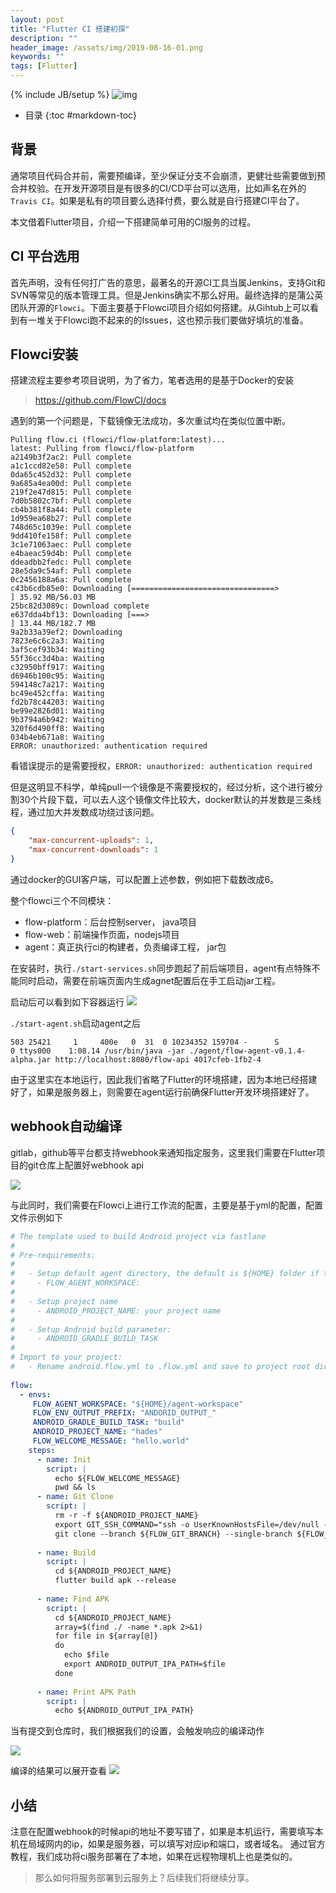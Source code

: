 ```yaml
---
layout: post
title: "Flutter CI 搭建初探"
description: ""
header_image: /assets/img/2019-08-16-01.png
keywords: ""
tags: [Flutter]
---
```

{% include JB/setup %}
![img](/assets/img/2019-08-16-01.png)

* 目录
{:toc #markdown-toc}

## 背景
通常项目代码合并前，需要预编译，至少保证分支不会崩溃，更健壮些需要做到预合并校验。在开发开源项目是有很多的CI/CD平台可以选用，比如声名在外的`Travis CI`。如果是私有的项目要么选择付费，要么就是自行搭建CI平台了。

本文借着Flutter项目，介绍一下搭建简单可用的CI服务的过程。


## CI 平台选用
首先声明，没有任何打广告的意思，最著名的开源CI工具当属Jenkins，支持Git和SVN等常见的版本管理工具。但是Jenkins确实不那么好用。最终选择的是蒲公英团队开源的`Flowci`。下面主要基于Flowci项目介绍如何搭建。从Gihtub上可以看到有一堆关于Flowci跑不起来的的Issues，这也预示我们要做好填坑的准备。


## Flowci安装

搭建流程主要参考项目说明，为了省力，笔者选用的是基于Docker的安装

> https://github.com/FlowCI/docs

遇到的第一个问题是，下载镜像无法成功，多次重试均在类似位置中断。
```
Pulling flow.ci (flowci/flow-platform:latest)...
latest: Pulling from flowci/flow-platform
a2149b3f2ac2: Pull complete
a1c1ccd82e58: Pull complete
0da65c452d32: Pull complete
9a685a4ea00d: Pull complete
219f2e47d815: Pull complete
7d0b5802c7bf: Pull complete
cb4b381f8a44: Pull complete
1d959ea68b27: Pull complete
748d65c1039e: Pull complete
9dd410fe158f: Pull complete
3c1e71063aec: Pull complete
e4baeac59d4b: Pull complete
ddeadbb2fedc: Pull complete
28e5da9c54af: Pull complete
0c2456188a6a: Pull complete
c43b6cdb85e0: Downloading [================================>                  ] 35.92 MB/56.03 MB
25bc82d3089c: Download complete
e637dda4bf13: Downloading [===>                                               ] 13.44 MB/182.7 MB
9a2b33a39ef2: Downloading
7823e6c6c2a3: Waiting
3af5cef93b34: Waiting
55f36cc3d4ba: Waiting
c32950bff917: Waiting
d6946b100c95: Waiting
594148c7a217: Waiting
bc49e452cffa: Waiting
fd2b78c44203: Waiting
be99e2826d01: Waiting
9b3794a6b942: Waiting
320f6d490ff8: Waiting
034b4eb671a8: Waiting
ERROR: unauthorized: authentication required
```

看错误提示的是需要授权，`ERROR: unauthorized: authentication required`

但是这明显不科学，单纯pull一个镜像是不需要授权的，经过分析，这个进行被分割30个片段下载，可以去人这个镜像文件比较大，docker默认的并发数是三条线程，通过加大并发数成功绕过该问题。

```json
{
    "max-concurrent-uploads": 1,
    "max-concurrent-downloads": 1
}
```

通过docker的GUI客户端，可以配置上述参数，例如把下载数改成6。

整个flowci三个不同模块：
* flow-platform：后台控制server， java项目
* flow-web：前端操作页面，nodejs项目
* agent：真正执行ci的构建者，负责编译工程， jar包

在安装时，执行`./start-services.sh`同步跑起了前后端项目，agent有点特殊不能同时启动，需要在前端页面内生成agnet配置后在手工启动jar工程。

启动后可以看到如下容器运行
![](/assets/images/flowci-images.png)

`./start-agent.sh`启动agent之后
```
503 25421     1     400e   0  31  0 10234352 159704 -      S                   0 ttys000    1:08.14 /usr/bin/java -jar ./agent/flow-agent-v0.1.4-alpha.jar http://localhost:8080/flow-api 4017cfeb-1fb2-4

```

由于这里实在本地运行，因此我们省略了Flutter的环境搭建，因为本地已经搭建好了，如果是服务器上，则需要在agent运行前确保Flutter开发环境搭建好了。

## webhook自动编译
gitlab，github等平台都支持webhook来通知指定服务，这里我们需要在Flutter项目的git仓库上配置好webhook api

![](/assets/images/flowci-webhook.png)

与此同时，我们需要在Flowci上进行工作流的配置，主要是基于yml的配置，配置文件示例如下
```yml
# The template used to build Android project via fastlane
#
# Pre-requirements:
#  
#   - Setup default agent directory, the default is ${HOME} folder if the variable not defined
#     - FLOW_AGENT_WORKSPACE:
#
#   - Setup project name
#     - ANDROID_PROJECT_NAME: your project name
#
#   - Setup Android build parameter:
#     - ANDROID_GRADLE_BUILD_TASK
# 
# Import to your project:
#   - Rename android.flow.yml to .flow.yml and save to project root directory
 
flow:
  - envs:
     FLOW_AGENT_WORKSPACE: "${HOME}/agent-workspace"
     FLOW_ENV_OUTPUT_PREFIX: "ANDORID_OUTPUT_"
     ANDROID_GRADLE_BUILD_TASK: "build"
     ANDROID_PROJECT_NAME: "hades"
     FLOW_WELCOME_MESSAGE: "hello.world"
    steps:
      - name: Init
        script: |
          echo ${FLOW_WELCOME_MESSAGE}
          pwd && ls
      - name: Git Clone
        script: |
          rm -r -f ${ANDROID_PROJECT_NAME}
          export GIT_SSH_COMMAND="ssh -o UserKnownHostsFile=/dev/null -o StrictHostKeyChecking=no"
          git clone --branch ${FLOW_GIT_BRANCH} --single-branch ${FLOW_GIT_URL} ${ANDROID_PROJECT_NAME}
            
      - name: Build
        script: |
          cd ${ANDROID_PROJECT_NAME}
          flutter build apk --release
      
      - name: Find APK
        script: |
          cd ${ANDROID_PROJECT_NAME}
          array=$(find ./ -name *.apk 2>&1)
          for file in ${array[@]}
          do
            echo $file 
            export ANDROID_OUTPUT_IPA_PATH=$file
          done
          
      - name: Print APK Path
        script: |
          echo ${ANDROID_OUTPUT_IPA_PATH}
```

当有提交到仓库时，我们根据我们的设置，会触发响应的编译动作

![](/assets/images/flowci-events.png)

编译的结果可以展开查看
![](/assets/images/flowci-webhook.png)

## 小结

注意在配置webhook的时候api的地址不要写错了，如果是本机运行，需要填写本机在局域网内的ip，如果是服务器，可以填写对应ip和端口，或者域名。
通过官方教程，我们成功将ci服务部署在了本地，如果在远程物理机上也是类似的。

> 那么如何将服务部署到云服务上？后续我们将继续分享。
